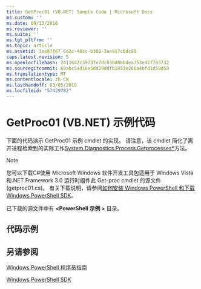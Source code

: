 ```yaml
---
title: GetProc01 (VB.NET) Sample Code | Microsoft Docs
ms.custom: ''
ms.date: 09/13/2016
ms.reviewer: ''
ms.suite: ''
ms.tgt_pltfrm: ''
ms.topic: article
ms.assetid: 3ee87f67-6d2c-48cc-b300-3ae917c6dc88
caps.latest.revision: 5
ms.openlocfilehash: 2411642c39737e7dc03bd0bb4ea753ed27783732
ms.sourcegitcommit: 69abc5ad16e5dd29ddfb1853e266a4bfd1d59d59
ms.translationtype: MT
ms.contentlocale: zh-CN
ms.lasthandoff: 03/05/2019
ms.locfileid: "57429782"
---
```

# <a name="getproc01-vbnet-sample-code"></a>GetProc01 (VB.NET) 示例代码

下面的代码演示 GetProc01 示例 cmdlet 的实现。 请注意，该 cmdlet 简化了离开进程检索到的实际工作[System.Diagnostics.Process.Getprocesses*](/dotnet/api/System.Diagnostics.Process.GetProcesses)方法。

> [!NOTE]
> 您可以下载C#使用 Microsoft Windows 软件开发工具包适用于 Windows Vista 和.NET Framework 3.0 运行时组件此 Get-proc cmdlet 的源文件 (getproc01.cs)。 有关下载说明，请参阅[如何安装 Windows PowerShell 和下载 Windows PowerShell SDK](/powershell/developer/installing-the-windows-powershell-sdk)。
>
> 已下载的源文件中有 **\<PowerShell 示例 >** 目录。

## <a name="code-sample"></a>代码示例

<!-- TODO!!!: review snippet reference  [!CODE [msh_samplesgetproc01#getproc01vball](msh_samplesgetproc01#getproc01vball)]  -->

## <a name="see-also"></a>另请参阅

[Windows PowerShell 程序员指南](./windows-powershell-programmer-s-guide.md)

[Windows PowerShell SDK](../windows-powershell-reference.md)